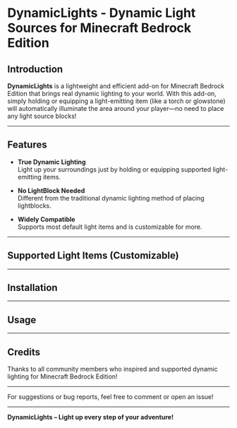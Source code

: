 # DynamicLights - Dynamic Light Sources for Minecraft Bedrock Edition

## Introduction

**DynamicLights** is a lightweight and efficient add-on for Minecraft Bedrock Edition that brings real dynamic lighting to your world. With this add-on, simply holding or equipping a light-emitting item (like a torch or glowstone) will automatically illuminate the area around your player—no need to place any light source blocks!

---

## Features

- **True Dynamic Lighting**  
  Light up your surroundings just by holding or equipping supported light-emitting items.

- **No LightBlock Needed**  
  Different from the traditional dynamic lighting method of placing lightblocks.

- **Widely Compatible**  
  Supports most default light items and is customizable for more.

---

## Supported Light Items (Customizable)


---

## Installation

---

## Usage

---

## Credits

Thanks to all community members who inspired and supported dynamic lighting for Minecraft Bedrock Edition!

---

For suggestions or bug reports, feel free to comment or open an issue!

---

**DynamicLights – Light up every step of your adventure!**
